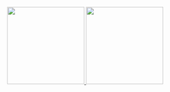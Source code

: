 <p align="left">
<a href="https://github.com/AryaMulahernawan">
  <img height="180em" src="https://github-readme-stats-eight-theta.vercel.app/api?username=AryaMulahernawan&show_icons=true&theme=algolia&include_all_commits=true&count_private=true"/>
  <img height="180em" src="https://github-readme-stats-eight-theta.vercel.app/api/top-langs/?username=AryaMulahernawan&layout=compact&theme=algolia"/>
</a>
</p>